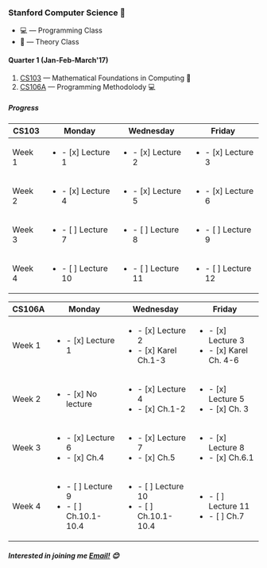 ### Stanford Computer Science :evergreen_tree:

* :computer: — Programming Class
* :book: — Theory Class

#### Quarter 1 **(Jan-Feb-March'17)**  
1. [CS103](http://web.stanford.edu/class/cs103/) — Mathematical Foundations in Computing :book:
2. [CS106A](https://web.stanford.edu/class/cs106a) — Programming Methodolody :computer:

##### *Progress*


| **CS103**  | Monday  | Wednesday  |  Friday |
|---|---|---|---|
| Week 1  | <ul><li>- [x] Lecture 1</li></ul>  | <ul><li>- [x] Lecture 2</li></ul>  | <ul><li>- [x] Lecture 3</li></ul> |
| Week 2  | <ul><li>- [x] Lecture 4 </li></ul>  | <ul><li>- [x] Lecture 5</li></ul>  | <ul><li>- [x] Lecture 6</li></ul> |
| Week 3  | <ul><li>- [ ] Lecture 7</li></ul>  | <ul><li>- [ ] Lecture 8</li></ul>  | <ul><li>- [ ] Lecture 9</li></ul> |
| Week 4  | <ul><li>- [ ] Lecture 10</li></ul>  | <ul><li>- [ ] Lecture 11</li></ul>  | <ul><li>- [ ] Lecture 12</li></ul> |



| **CS106A**  | Monday  | Wednesday  |  Friday |
|---|---|---|---|
| Week 1  | <ul><li>- [x] Lecture 1</li></ul>  | <ul><li>- [x] Lecture 2</li><li>- [x] Karel Ch.1-3 </li></ul>  | <ul><li>- [x] Lecture 3</li><li>- [x] Karel Ch. 4-6 </li></ul> |
| Week 2  | <ul><li>- [x] No lecture </li></ul>  | <ul><li>- [x] Lecture 4</li><li>- [x] Ch.1-2</li></ul>  | <ul><li>- [x] Lecture 5</li><li>- [x] Ch. 3</li></ul> |
| Week 3  | <ul><li>- [x] Lecture 6</li><li>- [x] Ch.4 </li></ul>  | <ul><li>- [x] Lecture 7</li><li>- [x] Ch.5 </li></ul>  | <ul><li>- [x] Lecture 8</li><li>- [x] Ch.6.1 </li></ul> |
| Week 4  | <ul><li>- [ ] Lecture 9</li><li>- [ ] Ch.10.1-10.4 </li></ul>  | <ul><li>- [ ] Lecture 10</li><li>- [ ] Ch.10.1-10.4</li></ul>  | <ul><li>- [ ] Lecture 11</li><li>- [ ] Ch.7 </li></ul> |


##### *Interested in joining me* [Email!](mailto:brijrajsinhgohil.gohil@gmail.com) :blush:
